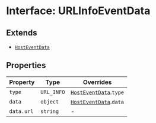 # Interface: URLInfoEventData

## Extends

- [`HostEventData`](../host-event-data/index.md)

## Properties

| Property | Type | Overrides |
| ------ | ------ | ------ |
| `type` | `URL_INFO` | [`HostEventData`](../host-event-data/index.md).`type` |
| `data` | `object` | [`HostEventData`](../host-event-data/index.md).`data` |
| `data.url` | `string` | - |
